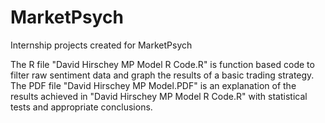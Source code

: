 # MarketPsych
Internship projects created for MarketPsych

The R file "David Hirschey MP Model R Code.R" is function based code to filter raw sentiment data and graph the results of a basic trading strategy.
The PDF file "David Hirschey MP Model.PDF" is an explanation of the results achieved in "David Hirschey MP Model R Code.R" with statistical tests and appropriate conclusions.
